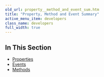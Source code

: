 ```yaml
---
old_url: property__method_and_event_sum.htm
title: "Property, Method and Event Summary"
active_menu_item: developers
class_name: developers
full_width: true
---
```



## In This Section

 - [Properties](/developers/documentation/product-guide/advanced-important-widgets/zing-charts/property-method-and-event-summary/properties3)
 - [Events](/developers/documentation/product-guide/advanced-important-widgets/zing-charts/property-method-and-event-summary/events2)
 - [Methods](/developers/documentation/product-guide/advanced-important-widgets/zing-charts/property-method-and-event-summary/methods2)